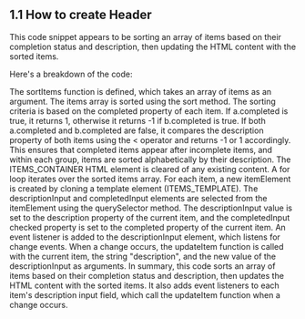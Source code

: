## 1.1 How to create Header

This code snippet appears to be sorting an array of items based on their completion status and description, then updating the HTML content with the sorted items.

Here's a breakdown of the code:

The sortItems function is defined, which takes an array of items as an argument.
The items array is sorted using the sort method. The sorting criteria is based on the completed property of each item. If a.completed is true, it returns 1, otherwise it returns -1 if b.completed is true. If both a.completed and b.completed are false, it compares the description property of both items using the < operator and returns -1 or 1 accordingly. This ensures that completed items appear after incomplete items, and within each group, items are sorted alphabetically by their description.
The ITEMS_CONTAINER HTML element is cleared of any existing content.
A for loop iterates over the sorted items array.
For each item, a new itemElement is created by cloning a template element (ITEMS_TEMPLATE).
The descriptionInput and completedInput elements are selected from the itemElement using the querySelector method.
The descriptionInput value is set to the description property of the current item, and the completedInput checked property is set to the completed property of the current item.
An event listener is added to the descriptionInput element, which listens for change events. When a change occurs, the updateItem function is called with the current item, the string "description", and the new value of the descriptionInput as arguments.
In summary, this code sorts an array of items based on their completion status and description, then updates the HTML content with the sorted items. It also adds event listeners to each item's description input field, which call the updateItem function when a change occurs.